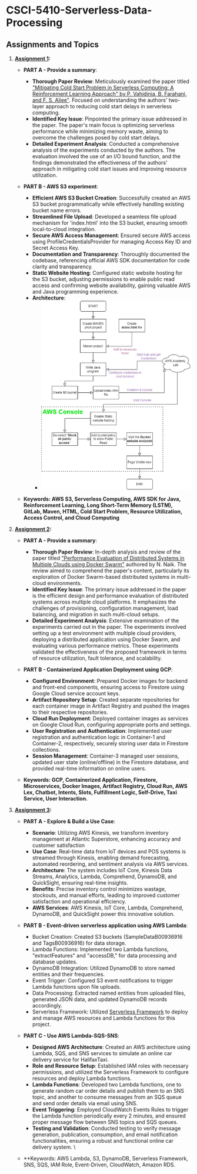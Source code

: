 # CSCI-5410-Serverless-Data-Processing

## Assignments and Topics

1. **[Assignment 1](https://github.com/VikramVenkatapathi/CSCI-5410-Serverless-Data-Processing/tree/main/A1):**
   - **PART A - Provide a summary**:
      - **Thorough Paper Review**: Meticulously examined the paper titled ["Mitigating Cold Start Problem in Serverless Computing: A Reinforcement Learning Approach" by P. Vahidinia, B. Farahani, and F. S. Aliee"]( https://www.researchgate.net/publication/359754571_Mitigating_Cold_Start_Problem_in_Serverless_Computing_A_Reinforcement_Learning_Approach). Focused on understanding the authors' two-layer approach to reducing cold start delays in serverless computing.
      - **Identified Key Issue**: Pinpointed the primary issue addressed in the paper. The paper's main focus is optimizing serverless performance while minimizing memory waste, aiming to overcome the challenges posed by cold start delays.
      - **Detailed Experiment Analysis**: Conducted a comprehensive analysis of the experiments conducted by the authors. The evaluation involved the use of an I/O bound function, and the findings demonstrated the effectiveness of the authors' approach in mitigating cold start issues and improving resource utilization.
   - **PART B - AWS S3 experiment**:
      - **Efficient AWS S3 Bucket Creation**: Successfully created an AWS S3 bucket programmatically while effectively handling existing bucket name errors.
      - **Streamlined File Upload**: Developed a seamless file upload mechanism for 'index.html' into the S3 bucket, ensuring smooth local-to-cloud integration.
      - **Secure AWS Access Management**: Ensured secure AWS access using ProfileCredentialsProvider for managing Access Key ID and Secret Access Key.
      - **Documentation and Transparency**: Thoroughly documented the codebase, referencing official AWS SDK documentation for code clarity and transparency.
      - **Static Website Hosting**: Configured static website hosting for the S3 bucket, adjusting permissions to enable public read access and confirming website availability, gaining valuable AWS and Java programming experience.
      - **Architecture**:
         - ![Architecture](https://github.com/VikramVenkatapathi/CSCI-5410-Serverless-Data-Processing/blob/main/A1/Output%20screenshots/Flowchart.png)
   
   - **Keywords: AWS S3, Serverless Computing, AWS SDK for Java, Reinforcement Learning, Long Short-Term Memory (LSTM), GitLab, Maven, HTML, Cold Start Problem, Resource Utilization, Access Control, and Cloud Computing**

2. **[Assignment 2](https://github.com/VikramVenkatapathi/CSCI-5410-Serverless-Data-Processing/tree/main/A2):**
   -  **PART A - Provide a summary**:
      - **Thorough Paper Review**: In-depth analysis and review of the paper titled ["Performance Evaluation of Distributed Systems in Multiple Clouds using Docker Swarm"](https://ieeexplore.ieee.org/abstract/document/9447123) authored by N. Naik. The review aimed to comprehend the paper's content, particularly its exploration of Docker Swarm-based distributed systems in multi-cloud environments.
      -  **Identified Key Issue**: The primary issue addressed in the paper is the efficient design and performance evaluation of distributed systems across multiple cloud platforms. It emphasizes the challenges of provisioning, configuration management, load balancing, and migration in such multi-cloud setups.
      -  **Detailed Experiment Analysis**: Extensive examination of the experiments carried out in the paper. The experiments involved setting up a test environment with multiple cloud providers, deploying a distributed application using Docker Swarm, and evaluating various performance metrics. These experiments validated the effectiveness of the proposed framework in terms of resource utilization, fault tolerance, and scalability.
   -  **PART B - Containerized Application Deployment using GCP**:    
      - **Configured Environment**: Prepared Docker images for backend and front-end components, ensuring access to Firestore using Google Cloud service account keys.
      - **Artifact Repository Setup**: Created separate repositories for each container image in Artifact Registry and pushed the images to their respective repositories.
      - **Cloud Run Deployment**: Deployed container images as services on Google Cloud Run, configuring appropriate ports and settings.
      - **User Registration and Authentication**: Implemented user registration and authentication logic in Container-1 and Container-2, respectively, securely storing user data in Firestore collections.
      - **Session Management**: Container-3 managed user sessions, updated user state (online/offline) in the Firestore database, and provided real-time information on online users.
        
   - **Keywords: GCP, Containerized Application, Firestore, Microservices, Docker Images, Artifact Registry, Cloud Run, AWS Lex, Chatbot, Intents, Slots, Fulfillment Logic, Self-Drive, Taxi Service, User Interaction.**

3. **[Assignment 3](https://github.com/VikramVenkatapathi/CSCI-5410-Serverless-Data-Processing/tree/main/A3):**
   - **PART A - Explore & Build a Use Case**:
      - **Scenario**: Utilizing AWS Kinesis, we transform inventory management at Atlantic Superstore, enhancing accuracy and customer satisfaction
      - **Use Case**: Real-time data from IoT devices and POS systems is streamed through Kinesis, enabling demand forecasting, automated reordering, and sentiment analysis via AWS services.
      - **Architecture**: The system includes IoT Core, Kinesis Data Streams, Analytics, Lambda, Comprehend, DynamoDB, and QuickSight, ensuring real-time insights.
      - **Benefits**: Precise inventory control minimizes wastage, stockouts, and manual efforts, leading to improved customer satisfaction and operational efficiency.
      - **AWS Services**: AWS Kinesis, IoT Core, Lambda, Comprehend, DynamoDB, and QuickSight power this innovative solution. 
   - **PART B - Event-driven serverless application using AWS Lambda**:
      - Bucket Creation: Created S3 buckets (SampleDataB00936916 and TagsB00936916) for data storage.
      - Lambda Functions: Implemented two Lambda functions, "extractFeatures" and "accessDB," for data processing and database updates.
      - DynamoDB Integration: Utilized DynamoDB to store named entities and their frequencies.
      - Event Trigger: Configured S3 event notifications to trigger Lambda functions upon file uploads.
      - Data Processing: Extracted named entities from uploaded files, generated JSON data, and updated DynamoDB records accordingly.
      - Serverless Framework: Utilized [Serverless Framework](https://www.serverless.com/) to deploy and manage AWS resources and Lambda functions for this project. 
   - **PART C - Use AWS Lambda-SQS-SNS**:
      - **Designed AWS Architecture**: Created an AWS architecture using Lambda, SQS, and SNS services to simulate an online car delivery service for HalifaxTaxi.
      - **Role and Resource Setup**: Established IAM roles with necessary permissions, and utilized the Serverless Framework to configure resources and deploy Lambda functions.
      - **Lambda Functions**: Developed two Lambda functions, one to generate random car order details and publish them to an SNS topic, and another to consume messages from an SQS queue and send order details via email using SNS.
      - **Event Triggering**: Employed CloudWatch Events Rules to trigger the Lambda function periodically every 2 minutes, and ensured proper message flow between SNS topics and SQS queues.
      - **Testing and Validation**: Conducted testing to verify message generation, publication, consumption, and email notification functionalities, ensuring a robust and functional online car delivery system. \
        
   - **Keywords: AWS Lambda, S3, DynamoDB, Serverless Framework, SNS, SQS, IAM Role, Event-Driven, CloudWatch, Amazon RDS.
